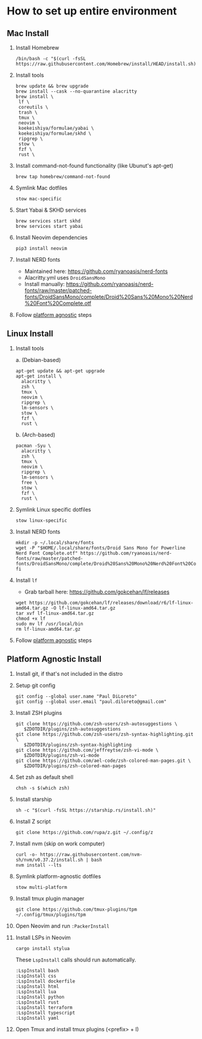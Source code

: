 # How to set up entire environment

## Mac Install

1. Install Homebrew

   ```
   /bin/bash -c "$(curl -fsSL https://raw.githubusercontent.com/Homebrew/install/HEAD/install.sh)"
   ```

1. Install tools

   ```
   brew update && brew upgrade
   brew install --cask --no-quarantine alacritty
   brew install \
    lf \
    coreutils \
    trash \
    tmux \
    neovim \
    koekeishiya/formulae/yabai \
    koekeishiya/formulae/skhd \
    ripgrep \
    stow \
    fzf \
    rust \
   ```

1. Install command-not-found functionality (like Ubunut's apt-get)

   ```
   brew tap homebrew/command-not-found
   ```

1. Symlink Mac dotfiles

   ```
   stow mac-specific
   ```

1. Start Yabai & SKHD services

   ```
   brew services start skhd
   brew services start yabai
   ```

1. Install Neovim dependencies

   ```
   pip3 install neovim
   ```

1. Install NERD fonts

   - Maintained here: https://github.com/ryanoasis/nerd-fonts
   - Alacritty.yml uses `DroidSansMono`
   - Install manually: https://github.com/ryanoasis/nerd-fonts/raw/master/patched-fonts/DroidSansMono/complete/Droid%20Sans%20Mono%20Nerd%20Font%20Complete.otf

1. Follow [platform agnostic](#platform-agnostic-install) steps

## Linux Install

1. Install tools

   a. (Debian-based)

   ```
   apt-get update && apt-get upgrade
   apt-get install \
     alacritty \
     zsh \
     tmux \
     neovim \
     ripgrep \
     lm-sensors \
     stow \
     fzf \
     rust \
   ```

   b. (Arch-based)

   ```
   pacman -Syu \
     alacritty \
     zsh \
     tmux \
     neovim \
     ripgrep \
     lm-sensors \
     free \
     stow \
     fzf \
     rust \
   ```

1. Symlink Linux specific dotfiles

   ```
   stow linux-specific
   ```

1. Install NERD fonts

   ```
   mkdir -p ~/.local/share/fonts
   wget -P "$HOME/.local/share/fonts/Droid Sans Mono for Powerline Nerd Font Complete.otf" https://github.com/ryanoasis/nerd-fonts/raw/master/patched-fonts/DroidSansMono/complete/Droid%20Sans%20Mono%20Nerd%20Font%20Complete.otf
   fi
   ```

1. Install `lf`

   - Grab tarball here: https://github.com/gokcehan/lf/releases

   ```
   wget https://github.com/gokcehan/lf/releases/download/r6/lf-linux-amd64.tar.gz -O lf-linux-amd64.tar.gz
   tar xvf lf-linux-amd64.tar.gz
   chmod +x lf
   sudo mv lf /usr/local/bin
   rm lf-linux-amd64.tar.gz
   ```

1. Follow [platform agnostic](#platform-agnostic-install) steps

## Platform Agnostic Install

1. Install git, if that's not included in the distro

1. Setup git config

   ```
   git config --global user.name "Paul DiLoreto"
   git config --global user.email "paul.diloreto@gmail.com"
   ```

1. Install ZSH plugins

   ```
   git clone https://github.com/zsh-users/zsh-autosuggestions \
      $ZDOTDIR/plugins/zsh-autosuggestions
   git clone https://github.com/zsh-users/zsh-syntax-highlighting.git \
      $ZDOTDIR/plugins/zsh-syntax-highlighting
   git clone https://github.com/jeffreytse/zsh-vi-mode \
      $ZDOTDIR/plugins/zsh-vi-mode
   git clone https://github.com/ael-code/zsh-colored-man-pages.git \
      $ZDOTDIR/plugins/zsh-colored-man-pages
   ```

1. Set zsh as default shell

   ```
   chsh -s $(which zsh)
   ```

1. Install starship

   ```
   sh -c "$(curl -fsSL https://starship.rs/install.sh)"
   ```

1. Install Z script

   ```
   git clone https://github.com/rupa/z.git ~/.config/z
   ```

1. Install nvm (skip on work computer)

   ```
   curl -o- https://raw.githubusercontent.com/nvm-sh/nvm/v0.37.2/install.sh | bash
   nvm install --lts
   ```

1. Symlink platform-agnostic dotfiles

   ```
   stow multi-platform
   ```

1. Install tmux plugin manager

   ```
   git clone https://github.com/tmux-plugins/tpm ~/.config/tmux/plugins/tpm
   ```

1. Open Neovim and run `:PackerInstall`

1. Install LSPs in Neovim

   ```
   cargo install stylua
   ```

   These `LspInstall` calls should run automatically.

   ```
   :LspInstall bash
   :LspInstall css
   :LspInstall dockerfile
   :LspInstall html
   :LspInstall lua
   :LspInstall python
   :LspInstall rust
   :LspInstall terraform
   :LspInstall typescript
   :LspInstall yaml
   ```

1. Open Tmux and install tmux plugins (\<prefix\> + I)
